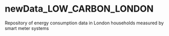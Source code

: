 # newData_LOW_CARBON_LONDON
Repository of energy consumption data in London households measured by smart meter systems
